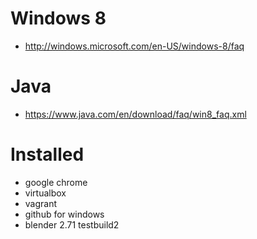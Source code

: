 # Windows 8

* http://windows.microsoft.com/en-US/windows-8/faq


# Java

* https://www.java.com/en/download/faq/win8_faq.xml


# Installed

* google chrome
* virtualbox
* vagrant
* github for windows
* blender 2.71 testbuild2
